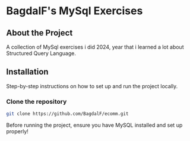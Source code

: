 # BagdalF's MySql Exercises

## About the Project

A collection of MySql exercises i did 2024, year that i learned a lot about Structured Query Language. 

## Installation

Step-by-step instructions on how to set up and run the project locally.

### Clone the repository

```bash
git clone https://github.com/BagdalF/ecomm.git
```
Before running the project, ensure you have MySQL installed and set up properly!
